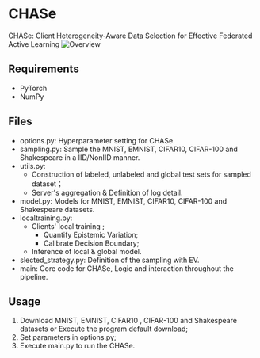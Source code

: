 # CHASe

CHASe: Client Heterogeneity-Aware Data Selection for Effective Federated Active Learning
![Overview](./assets/intro-new.png)

## Requirements
- PyTorch
- NumPy

## Files
- options.py: Hyperparameter setting for CHASe.
- sampling.py: Sample the MNIST, EMNIST, CIFAR10, CIFAR-100 and Shakespeare in a IID/NonIID manner.
- utils.py: 
  - Construction of labeled, unlabeled and global test sets for sampled dataset；
  - Server's aggregation & Definition of log detail.
- model.py: Models for  MNIST, EMNIST, CIFAR10, CIFAR-100 and Shakespeare datasets.
- localtraining.py: 
  - Clients' local training ; 
    - Quantify Epistemic Variation;
    - Calibrate Decision Boundary;
  - Inference of local & global model.
- slected_strategy.py: Definition of the sampling with EV.
- main: Core code for CHASe, Logic and interaction throughout the pipeline.

## Usage
1. Download MNIST, EMNIST, CIFAR10 , CIFAR-100 and Shakespeare datasets or Execute the program default download; 
2. Set parameters in options.py;
3. Execute main.py to run the CHASe.
